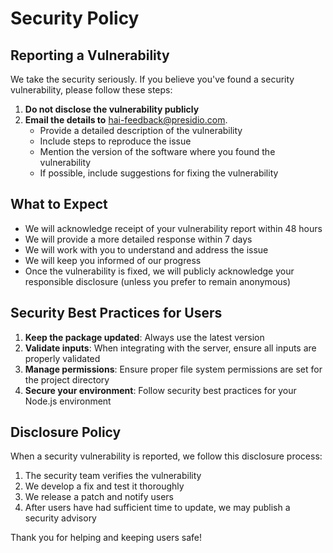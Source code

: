 # Security Policy

## Reporting a Vulnerability

We take the security seriously. If you believe you've found a security vulnerability, please follow these steps:

1. **Do not disclose the vulnerability publicly**
2. **Email the details to** [hai-feedback@presidio.com](mailto:hai-feedback@presidio.com).
   - Provide a detailed description of the vulnerability
   - Include steps to reproduce the issue
   - Mention the version of the software where you found the vulnerability
   - If possible, include suggestions for fixing the vulnerability

## What to Expect

- We will acknowledge receipt of your vulnerability report within 48 hours
- We will provide a more detailed response within 7 days
- We will work with you to understand and address the issue
- We will keep you informed of our progress
- Once the vulnerability is fixed, we will publicly acknowledge your responsible disclosure (unless you prefer to remain anonymous)

## Security Best Practices for Users

1. **Keep the package updated**: Always use the latest version
2. **Validate inputs**: When integrating with the server, ensure all inputs are properly validated
3. **Manage permissions**: Ensure proper file system permissions are set for the project directory
4. **Secure your environment**: Follow security best practices for your Node.js environment

## Disclosure Policy

When a security vulnerability is reported, we follow this disclosure process:

1. The security team verifies the vulnerability
2. We develop a fix and test it thoroughly
3. We release a patch and notify users
4. After users have had sufficient time to update, we may publish a security advisory

Thank you for helping and keeping users safe!
